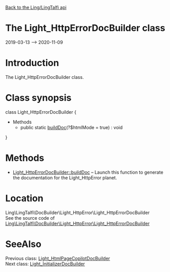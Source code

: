 [Back to the Ling/LingTalfi api](https://github.com/lingtalfi/LingTalfi/blob/master/doc/api/Ling/LingTalfi.md)



The Light_HttpErrorDocBuilder class
================
2019-03-13 --> 2020-11-09






Introduction
============

The Light_HttpErrorDocBuilder class.



Class synopsis
==============


class <span class="pl-k">Light_HttpErrorDocBuilder</span>  {

- Methods
    - public static [buildDoc](https://github.com/lingtalfi/LingTalfi/blob/master/doc/api/Ling/LingTalfi/DocBuilder/Light_HttpError/Light_HttpErrorDocBuilder/buildDoc.md)(?$htmlMode = true) : void

}






Methods
==============

- [Light_HttpErrorDocBuilder::buildDoc](https://github.com/lingtalfi/LingTalfi/blob/master/doc/api/Ling/LingTalfi/DocBuilder/Light_HttpError/Light_HttpErrorDocBuilder/buildDoc.md) &ndash; Launch this function to generate the documentation for the Light_HttpError planet.





Location
=============
Ling\LingTalfi\DocBuilder\Light_HttpError\Light_HttpErrorDocBuilder<br>
See the source code of [Ling\LingTalfi\DocBuilder\Light_HttpError\Light_HttpErrorDocBuilder](https://github.com/lingtalfi/LingTalfi/blob/master/DocBuilder/Light_HttpError/Light_HttpErrorDocBuilder.php)



SeeAlso
==============
Previous class: [Light_HtmlPageCopilotDocBuilder](https://github.com/lingtalfi/LingTalfi/blob/master/doc/api/Ling/LingTalfi/DocBuilder/Light_HtmlPageCopilot/Light_HtmlPageCopilotDocBuilder.md)<br>Next class: [Light_InitializerDocBuilder](https://github.com/lingtalfi/LingTalfi/blob/master/doc/api/Ling/LingTalfi/DocBuilder/Light_Initializer/Light_InitializerDocBuilder.md)<br>
